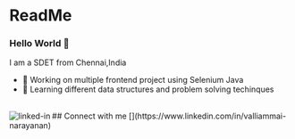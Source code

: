 # ReadMe
### Hello World 👋
I am a SDET from Chennai,India
- 🔭 Working on multiple frontend project using Selenium Java
- 🌱 Learning different data structures and problem solving techinques
<br>
## Connect with me
[<img align="left" alt="linked-in" src="https://img.shields.io/badge/linkedin-%230077B5.svg?&style=for-the-badge&logo=linkedin&logoColor=white"/>](https://www.linkedin.com/in/valliammai-narayanan)
<br>
<br>
